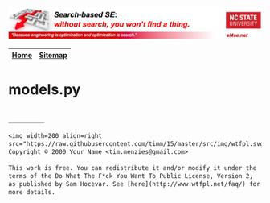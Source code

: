 <img width=900 src="https://raw.githubusercontent.com/timm/15/master/src/img/banner.jpg">

|[Home](https://github.com/timm/15/blob/master/README.md)|[Sitemap](https://github.com/timm/15/blob/master/TOC.md)|
|----|-----|


# models.py

````

__________

<img width=200 align=right src="https://raw.githubusercontent.com/timm/15/master/src/img/wtfpl.svg">
Copyright © 2000 Your Name <tim.menzies@gmail.com>

This work is free. You can redistribute it and/or modify it under the
terms of the Do What The F*ck You Want To Public License, Version 2,
as published by Sam Hocevar. See [here](http://www.wtfpl.net/faq/) for more details.
